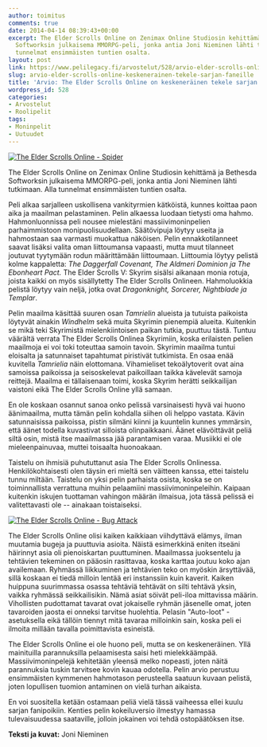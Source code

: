```yaml
---
author: toimitus
comments: true
date: 2014-04-14 08:39:43+00:00
excerpt: The Elder Scrolls Online on Zenimax Online Studiosin kehittämä ja Bethesda
  Softworksin julkaisema MMORPG-peli, jonka antia Joni Nieminen lähti tutkimaan. Lue
  tunnelmat ensimmäisten tuntien osalta.
layout: post
link: https://www.pelilegacy.fi/arvostelut/528/arvio-elder-scrolls-online-keskenerainen-tekele-sarjan-faneille
slug: arvio-elder-scrolls-online-keskenerainen-tekele-sarjan-faneille
title: 'Arvio: The Elder Scrolls Online on keskeneräinen tekele sarjan faneille'
wordpress_id: 528
categories:
- Arvostelut
- Roolipelit
tags:
- Moninpelit
- Uutuudet
---
```


[![The Elder Scrolls Online - Spider](http://www.pelilegacy.fi/wp-content/uploads/2014/04/The-Elder-Scrolls-Online-Spider-1050x590.jpg)](http://www.pelilegacy.fi/wp-content/uploads/2014/04/The-Elder-Scrolls-Online-Spider.jpg)





The Elder Scrolls Online on Zenimax Online Studiosin kehittämä ja Bethesda Softworksin julkaisema MMORPG-peli, jonka antia Joni Nieminen lähti tutkimaan. Alla tunnelmat ensimmäisten tuntien osalta.





Peli alkaa sarjalleen uskollisena vankityrmien kätköistä, kunnes koittaa paon aika ja maailman pelastaminen. Pelin alkaessa luodaan tietysti oma hahmo. Hahmonluonnissa peli nousee mielestäni massiivimoninpelien parhaimmistoon monipuolisuudellaan. Säätövipuja löytyy useita ja hahmostaan saa varmasti muokattua näköisen. Pelin ennakkotilanneet saavat lisäksi valita oman liittoumansa vapaasti, mutta muut tilanneet joutuvat tyytymään rodun määrittämään liittoumaan. Liittoumia löytyy pelistä kolme kappaletta: _The Daggerfall Covenant, The Aldmeri Dominion ja The Ebonheart Pact._ The Elder Scrolls V: Skyrim sisälsi aikanaan monia rotuja, joista kaikki on myös sisällytetty The Elder Scrolls Onlineen. Hahmoluokkia pelistä löytyy vain neljä, jotka ovat _Dragonknight, Sorcerer, Nightblade ja Templar_.





Pelin maailma käsittää suuren osan _Tamrielin_ alueista ja tutuista paikoista löytyvät ainakin _Windhelm_ sekä muita Skyrimin pienempiä alueita. Kuitenkin se mikä teki Skyrimistä mielenkiintoisen paikan tutkia, puuttuu tästä. Tuntuu väärältä verrata The Elder Scrolls Onlinea Skyrimiin, koska erilaisten pelien maailmoja ei voi toki toteuttaa samoin tavoin. Skyrimin maailma tuntui eloisalta ja satunnaiset tapahtumat piristivät tutkimista. En osaa enää kuvitella _Tamrielia_ näin elottomana. Vihamieliset tekoälytoverit ovat aina samoissa paikoissa ja seisoskelevat paikoillaan taikka kävelevät samoja reittejä. Maailma ei tällaisenaan toimi, koska Skyrim herätti seikkailijan vaistoni eikä The Elder Scrolls Online yllä samaan.





En ole koskaan osannut sanoa onko pelissä varsinaisesti hyvä vai huono äänimaailma, mutta tämän pelin kohdalla siihen oli helppo vastata. Kävin satunnaisissa paikoissa, pistin silmäni kiinni ja kuuntelin kunnes ymmärsin, että äänet todella kuvastivat silloista olinpaikkaani. Äänet elävöittävät peliä siltä osin, mistä itse maailmassa jää parantamisen varaa. Musiikki ei ole mieleenpainuvaa, muttei toisaalta huonoakaan.





Taistelu on ihmisiä puhututtanut asia The Elder Scrolls Onlinessa. Henkilökohtaisesti olen täysin eri mieltä sen väitteen kanssa, ettei taistelu tunnu miltään. Taistelu on yksi pelin parhaista osista, koska se on toiminnallista verrattuna muihin pelaamiini massiivimoninpeleihin. Kaipaan kuitenkin iskujen tuottaman vahingon määrän ilmaisua, jota tässä pelissä ei valitettavasti ole -- ainakaan toistaiseksi.





[![The Elder Scrolls Online - Bug Attack](http://www.pelilegacy.fi/wp-content/uploads/2014/04/The-Elder-Scrolls-Online-Bug-1050x597.jpg)](http://www.pelilegacy.fi/wp-content/uploads/2014/04/The-Elder-Scrolls-Online-Bug.jpg)





The Elder Scrolls Online olisi kaiken kaikkiaan viihdyttävä elämys, ilman muutamia bugeja ja puuttuvia asioita. Näistä esimerkkinä eniten itseäni häirinnyt asia oli pienoiskartan puuttuminen. Maailmassa juoksentelu ja tehtävien tekeminen on pääosin rasittavaa, koska karttaa joutuu koko ajan availemaan. Ryhmässä liikkuminen ja tehtävien teko on myöskin ärsyttävää, sillä koskaan ei tiedä milloin lentää eri instanssiin kuin kaverit. Kaiken huippuna suurimmassa osassa tehtäviä tehtävät on silti tehtävä yksin, vaikka ryhmässä seikkailisikin. Nämä asiat söivät peli-iloa mittavissa määrin. Vihollisten pudottamat tavarat ovat jokaiselle ryhmän jäsenelle omat, joten tavaroiden jaosta ei onneksi tarvitse huolehtia. Pelasin "Auto-loot" -asetuksella eikä tällöin tiennyt mitä tavaraa milloinkin sain, koska peli ei ilmoita millään tavalla poimittavista esineistä.





The Elder Scrolls Online ei ole huono peli, mutta se on keskeneräinen. Yllä mainituilla parannuksilla pelaamisesta saisi heti mielekkäämpää. Massiivimoninpelejä kehitetään yleensä melko nopeasti, joten näitä parannuksia tuskin tarvitsee kovin kauaa odotella. Pelin arvio perustuu ensimmäisten kymmenen hahmotason perusteella saatuun kuvaan pelistä, joten lopullisen tuomion antaminen on vielä turhan aikaista.





En voi suositella ketään ostamaan peliä vielä tässä vaiheessa ellei kuulu sarjan fanipoikiin. Kenties pelin kokeiluversio ilmestyy hamassa tulevaisuudessa saataville, jolloin jokainen voi tehdä ostopäätöksen itse.





**Teksti ja kuvat:** Joni Nieminen
